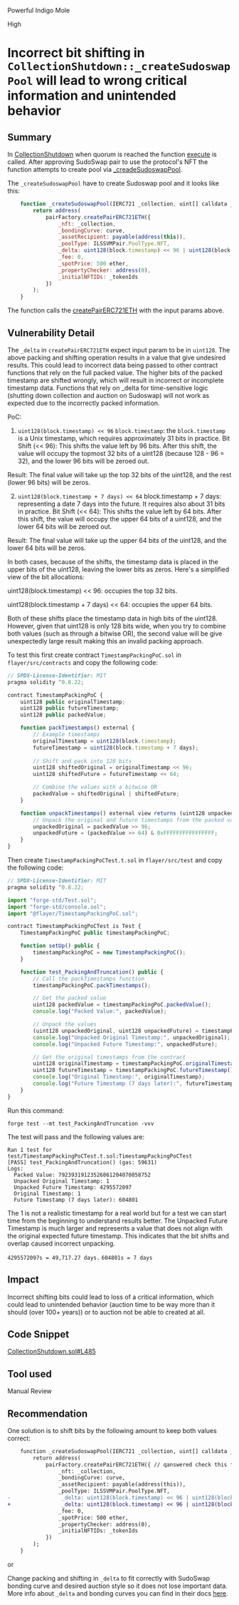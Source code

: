 Powerful Indigo Mole

High

# Incorrect bit shifting in `CollectionShutdown::_createSudoswapPool` will lead to wrong critical information and unintended behavior

## Summary
In [CollectionShutdown](https://github.com/sherlock-audit/2024-08-flayer/blob/main/flayer/src/contracts/utils/CollectionShutdown.sol) when quorum is reached the function [execute](https://github.com/sherlock-audit/2024-08-flayer/blob/main/flayer/src/contracts/utils/CollectionShutdown.sol#L231) is called. After approving SudoSwap pair to use the protocol's NFT the function attempts to create pool via [_creadeSudoswapPool](https://github.com/sherlock-audit/2024-08-flayer/blob/main/flayer/src/contracts/utils/CollectionShutdown.sol#L478).

The `_createSudoswapPool` have to create Sudoswap pool and it looks like this:

```js
    function _createSudoswapPool(IERC721 _collection, uint[] calldata _tokenIds) internal returns (address) {
        return address(
            pairFactory.createPairERC721ETH({
                _nft: _collection,
                _bondingCurve: curve,
                _assetRecipient: payable(address(this)),
                _poolType: ILSSVMPair.PoolType.NFT,
                _delta: uint128(block.timestamp) << 96 | uint128(block.timestamp + 7 days) << 64,
                _fee: 0,
                _spotPrice: 500 ether,
                _propertyChecker: address(0),
                _initialNFTIDs: _tokenIds
            })
        );
    }
```
The function calls the [createPairERC721ETH](https://github.com/sherlock-audit/2024-08-flayer/blob/main/flayer/src/interfaces/lssvm2/ILSSVMPairFactoryLike.sol#L16) with the input params above.
## Vulnerability Detail
The `_delta` in `createPairERC721ETH` expect input param to be in `uint128`. The above packing and shifting operation results in a value that give undesired results.  This could lead to incorrect data being passed to other contract functions that rely on the full packed value.
The higher bits of the packed timestamp are shifted wrongly, which will result in incorrect or incomplete timestamp data.
Functions that rely on _delta for time-sensitive logic (shutting down collection and auction on Sudoswap) will not work as expected due to the incorrectly packed information.

PoC:
1. `uint128(block.timestamp) << 96`
`block.timestamp`: the `block.timestamp` is a Unix timestamp, which requires approximately 31 bits in practice.
Bit Shift (<< 96): This shifts the value left by 96 bits.
After this shift, the value will occupy the topmost 32 bits of a uint128 (because 128 - 96 = 32), and the lower 96 bits will be zeroed out.

Result: The final value will take up the top 32 bits of the uint128, and the rest (lower 96 bits) will be zeros.

2. `uint128(block.timestamp + 7 days) << 64`
block.timestamp + 7 days: representing a date 7 days into the future. It requires also about 31 bits in practice.
Bit Shift (<< 64): This shifts the value left by 64 bits.
After this shift, the value will occupy the upper 64 bits of a uint128, and the lower 64 bits will be zeroed out.

Result: The final value will take up the upper 64 bits of the uint128, and the lower 64 bits will be zeros.

In both cases, because of the shifts, the timestamp data is placed in the upper bits of the uint128, leaving the lower bits as zeros. Here's a simplified view of the bit allocations:

uint128(block.timestamp) << 96: occupies the top 32 bits.

uint128(block.timestamp + 7 days) << 64: occupies the upper 64 bits.

Both of these shifts place the timestamp data in high bits of the uint128. However, given that uint128 is only 128 bits wide, when you try to combine both values (such as through a bitwise OR), the second value will be give unexpectedly large result making this an invalid packing approach.

To test this first create contract `TimestampPackingPoC.sol` in `flayer/src/contracts` and copy the following code:
```js
// SPDX-License-Identifier: MIT
pragma solidity ^0.8.22;

contract TimestampPackingPoC {
    uint128 public originalTimestamp;
    uint128 public futureTimestamp;
    uint128 public packedValue;

    function packTimestamps() external {
        // Example timestamps
        originalTimestamp = uint128(block.timestamp);
        futureTimestamp = uint128(block.timestamp + 7 days);
        
        // Shift and pack into 128 bits
        uint128 shiftedOriginal = originalTimestamp << 96;
        uint128 shiftedFuture = futureTimestamp << 64;

        // Combine the values with a bitwise OR
        packedValue = shiftedOriginal | shiftedFuture;
    }

    function unpackTimestamps() external view returns (uint128 unpackedOriginal, uint128 unpackedFuture) {
        // Unpack the original and future timestamps from the packed value
        unpackedOriginal = packedValue >> 96;
        unpackedFuture = (packedValue >> 64) & 0xFFFFFFFFFFFFFFFF;
    }
}
```
Then create `TimestampPackingPoCTest.t.sol` in `flayer/src/test` and copy the following code:
```js
// SPDX-License-Identifier: MIT
pragma solidity ^0.8.22;

import "forge-std/Test.sol";
import "forge-std/console.sol";
import "@flayer/TimestampPackingPoC.sol";

contract TimestampPackingPoCTest is Test {
    TimestampPackingPoC public timestampPackingPoC;

    function setUp() public {
        timestampPackingPoC = new TimestampPackingPoC();
    }

    function test_PackingAndTruncation() public {
        // Call the packTimestamps function
        timestampPackingPoC.packTimestamps();

        // Get the packed value
        uint128 packedValue = timestampPackingPoC.packedValue();
        console.log("Packed Value:", packedValue);

        // Unpack the values
        (uint128 unpackedOriginal, uint128 unpackedFuture) = timestampPackingPoC.unpackTimestamps();
        console.log("Unpacked Original Timestamp:", unpackedOriginal);
        console.log("Unpacked Future Timestamp:", unpackedFuture);

        // Get the original timestamps from the contract
        uint128 originalTimestamp = timestampPackingPoC.originalTimestamp();
        uint128 futureTimestamp = timestampPackingPoC.futureTimestamp();
        console.log("Original Timestamp:", originalTimestamp);
        console.log("Future Timestamp (7 days later):", futureTimestamp);
    }
}
```
Run this command:
```terminal
forge test --mt test_PackingAndTruncation -vvv
```

The test will pass and the following values are:
```terminal
Ran 1 test for test/TimestampPackingPoCTest.t.sol:TimestampPackingPoCTest
[PASS] test_PackingAndTruncation() (gas: 59631)
Logs:
  Packed Value: 79239319123526861204070858752
  Unpacked Original Timestamp: 1
  Unpacked Future Timestamp: 4295572097
  Original Timestamp: 1
  Future Timestamp (7 days later): 604801
```
The 1 is not a realistic timestamp for a real world but for a test we can start time from the beginning to understand results better.
The Unpacked Future Timestamp is much larger and represents a value that does not align with the original expected future timestamp. This indicates that the bit shifts and overlap caused incorrect unpacking.


`4295572097s = 49,717.27 days.`
`604801s = 7 days`

## Impact
Incorrect shifting bits could lead to loss of a critical information, which could lead to unintended behavior (auction time to be way more than it should (over 100+ years)) or to auction not be able to created at all.
## Code Snippet
[CollectionShutdown.sol#L485](https://github.com/sherlock-audit/2024-08-flayer/blob/main/flayer/src/contracts/utils/CollectionShutdown.sol#L485)
## Tool used

Manual Review

## Recommendation
One solution is to shift bits by the following amount to keep both values correct:
```diff
    function _createSudoswapPool(IERC721 _collection, uint[] calldata _tokenIds) internal returns (address) {
        return address(
            pairFactory.createPairERC721ETH({ // qanswered check this func and input params
                _nft: _collection,
                _bondingCurve: curve,
                _assetRecipient: payable(address(this)),
                _poolType: ILSSVMPair.PoolType.NFT,
-                _delta: uint128(block.timestamp) << 96 | uint128(block.timestamp + 7 days) << 64, 
+                _delta: uint128(block.timestamp) << 96 | uint128(block.timestamp + 7 days) << 32,
                _fee: 0,
                _spotPrice: 500 ether,
                _propertyChecker: address(0),
                _initialNFTIDs: _tokenIds
            })
        );
    }
```
or 

Change packing and shifting in `_delta` to fit correctly with SudoSwap bonding curve and desired auction style so it does not lose important data.
More info about `_delta` and bonding curves you can find in their docs [here](https://docs.sudoswap.xyz/reference/pricing/).